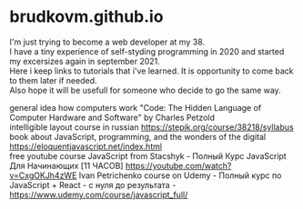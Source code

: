 # brudkovm.github.io
I'm just trying to become a web developer at my 38.  
I have a tiny experience of self-styding programming in 2020 and started my excersizes again in september 2021.  
Here i keep links to tutorials that i've learned. It is opportunity to come back to them later if needed.  
Also hope it will be usefull for someone who decide to go the same way.  

general idea how computers work "Code: The Hidden Language of Computer Hardware and Software" by Charles Petzold  
intelligible layout course in russian https://stepik.org/course/38218/syllabus  
book about JavaScript, programming, and the wonders of the digital https://eloquentjavascript.net/index.html  
free youtube course JavaScript from Stacshyk - Полный Курс JavaScript Для Начинающих [11 ЧАСОВ] https://youtube.com/watch?v=CxgOKJh4zWE
Ivan Petrichenko course on Udemy - Полный курс по JavaScript + React - с нуля до результата - https://www.udemy.com/course/javascript_full/
